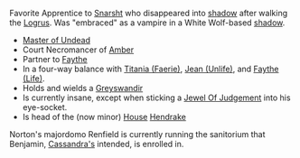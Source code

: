 Favorite Apprentice to [Snarsht](SnarshtOfBeastmasters) who disappeared into [shadow](ShadowPlaces) after walking the [Logrus](PowersBalancesAndOpposites).  Was "embraced" as a vampire in a White Wolf-based [shadow](ShadowPlaces).  
 + [Master of Undead](PowersBalancesAndOpposites)
 + Court Necromancer of [Amber](KolvirPromontory)
 + Partner to [Faythe](FaytheOfCeleste)
 + In a four-way balance with [Titania (Faerie)](TitaniaOfFaerie), [Jean (Unlife)](JeanOfFlorimel), and [Faythe (Life)](FaytheOfCeleste).
 + Holds and wields a [Greyswandir](PatternBlade)
 + Is currently insane, except when sticking a [Jewel Of Judgement](JewelOfJudgement) into his eye-socket.
 + Is head of the (now minor) [House](ChaosHouses) [Hendrake](HouseHendrake)

Norton's majordomo Renfield is currently running the sanitorium that Benjamin, [Cassandra's](CassandraOfCorwin) intended, is enrolled in.
